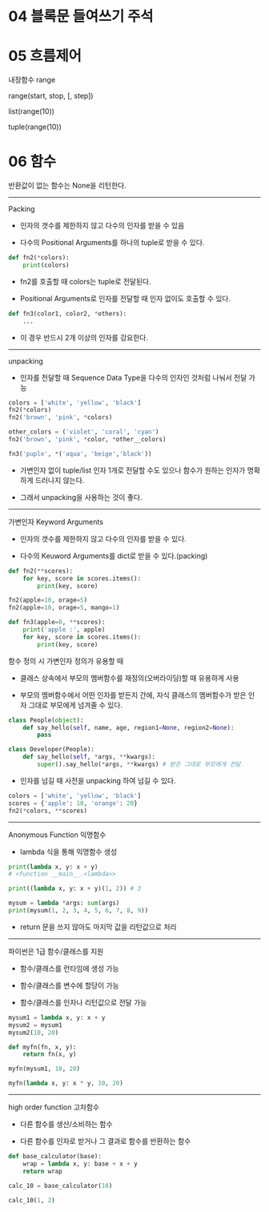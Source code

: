 # 04 블록문 들여쓰기 주석

# 05 흐름제어

내장함수 range

range(start, stop, [, step])

list(range(10))

tuple(range(10))

# 06 함수

반환값이 없는 함수는 None을 리턴한다.

----

Packing

* 인자의 갯수를 제한하지 않고 다수의 인자를 받을 수 있음

* 다수의 Positional Arguments를 하나의 tuple로 받을 수 있다.

```py
def fn2(*colors):
    print(colors)
```

* fn2를 호출할 때 colors는 tuple로 전달된다.

* Positional Arguments로 인자를 전달할 때 인자 없이도 호출할 수 있다.

```py
def fn3(color1, color2, *others):
    ...
```

* 이 경우 반드시 2개 이상의 인자를 강요한다.

----

unpacking

* 인자를 전달할 때 Sequence Data Type을 다수의 인자인 것처럼 나눠서 전달 가능

```py
colors = ['white', 'yellow', 'black']
fn2(*colors)
fn2('brown', 'pink', *colors)

other_colors = ('violet', 'coral', 'cyan')
fn2('brown', 'pink', *color, *other__colors)

fn3('puple', *('aqua', 'beige','black'))
```

* 가변인자 없이 tuple/list 인자 1개로 전달할 수도 있으나 함수가 원하는 인자가 명확하게 드러나지 않는다.

* 그래서 unpacking을 사용하는 것이 좋다.

----

가변인자 Keyword Arguments

* 인자의 갯수를 제한하지 않고 다수의 인자를 받을 수 있다.

* 다수의 Keuword Arguments를 dict로 받을 수 있다.(packing)

```py
def fn2(**scores):
    for key, score in scores.items():
        print(key, score)

fn2(apple=10, orage=5)
fn2(apple=10, orage=5, mango=1)

def fn3(apple=0, **scores):
    print('apple :', apple)
    for key, score in scores.items():
        print(key, score)
```

함수 정의 시 가변인자 정의가 유용할 때

* 클래스 상속에서 부모의 멤버함수를 재정의(오버라이딩)할 때 유용하게 사용

* 부모의 멤버함수에서 어떤 인자를 받든지 간에, 자식 클래스의 멤버함수가 받은 인자 그대로 부모에게 넘겨줄 수 있다.

```py
class People(object):
    def say_hello(self, name, age, region1=None, region2=None):
        pass

class Developer(People):
    def say_hello(self, *args, **kwargs):
        super().say_hello(*args, **kwargs) # 받은 그대로 부모에게 전달
```

* 인자를 넘길 때 사전을 unpacking 하여 넘길 수 있다.

```py
colors = ['white', 'yellow', 'black']
scores = {'apple': 10, 'orange': 20}
fn2(*colors, **scores)
```

----

Anonymous Function 익명함수

* lambda 식을 통해 익명함수 생성

```py
print(lambda x, y: x + y)
# <function __main__.<lambda>>

print((lambda x, y: x + y)(1, 2)) # 3

mysum = lambda *args: sum(args)
print(mysum(1, 2, 3, 4, 5, 6, 7, 8, 9))
```

* return 문을 쓰지 않아도 마지막 값을 리턴값으로 처리

----

파이썬은 1급 함수/클래스를 지원

* 함수/클래스를 런타임에 생성 가능

* 함수/클래스를 변수에 할당이 가능

* 함수/클래스를 인자나 리턴값으로 전달 가능

```py
mysum1 = lambda x, y: x + y
mysum2 = mysum1
mysum2(10, 20)

def myfn(fn, x, y):
    return fn(x, y)

myfn(mysum1, 10, 20)

myfn(lambda x, y: x * y, 10, 20)
```

----

high order function 고차함수

* 다른 함수를 생산/소비하는 함수

* 다른 함수를 인자로 받거나 그 결과로 함수를 반환하는 함수

```py
def base_calculator(base):
    wrap = lambda x, y: base + x + y
    return wrap

calc_10 = base_calculator(10)

calc_10(1, 2)
```